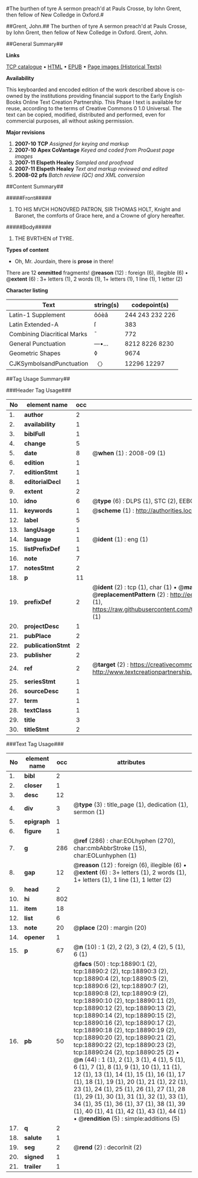 #The burthen of tyre A sermon preach'd at Pauls Crosse, by Iohn Grent, then fellow of New Colledge in Oxford.#

##Grent, John.##
The burthen of tyre A sermon preach'd at Pauls Crosse, by Iohn Grent, then fellow of New Colledge in Oxford.
Grent, John.

##General Summary##

**Links**

[TCP catalogue](http://www.ota.ox.ac.uk/tcp/)  • 
[HTML](http://tei.it.ox.ac.uk/tcp/Texts-HTML/free/A02/A02225.html)  • 
[EPUB](http://tei.it.ox.ac.uk/tcp/Texts-EPUB/free/A02/A02225.epub) • 
[Page images (Historical Texts)](https://data.historicaltexts.jisc.ac.uk/view?pubId=eebo-99853506e&pageId=eebo-99853506e-18890-1)

**Availability**

This keyboarded and encoded edition of the
	       work described above is co-owned by the institutions
	       providing financial support to the Early English Books
	       Online Text Creation Partnership. This Phase I text is
	       available for reuse, according to the terms of Creative
	       Commons 0 1.0 Universal. The text can be copied,
	       modified, distributed and performed, even for
	       commercial purposes, all without asking permission.

**Major revisions**

1. __2007-10__ __TCP__ *Assigned for keying and markup*
1. __2007-10__ __Apex CoVantage__ *Keyed and coded from ProQuest page images*
1. __2007-11__ __Elspeth Healey__ *Sampled and proofread*
1. __2007-11__ __Elspeth Healey__ *Text and markup reviewed and edited*
1. __2008-02__ __pfs__ *Batch review (QC) and XML conversion*

##Content Summary##

#####Front#####

1. TO HIS MVCH HONOVRED PATRON, SIR THOMAS HOLT, Knight and Baronet, the comforts of Grace here, and a Crowne of glory hereafter.

#####Body#####

1. THE BVRTHEN of TYRE.

**Types of content**

  * Oh, Mr. Jourdain, there is **prose** in there!

There are 12 **ommitted** fragments! 
 @__reason__ (12) : foreign (6), illegible (6)  •  @__extent__ (6) : 3+ letters (1), 2 words (1), 1+ letters (1), 1 line (1), 1 letter (2)

**Character listing**


|Text|string(s)|codepoint(s)|
|---|---|---|
|Latin-1 Supplement|ôóèâ|244 243 232 226|
|Latin Extended-A|ſ|383|
|Combining             Diacritical Marks|̄|772|
|General Punctuation|—•…|8212 8226 8230|
|Geometric Shapes|◊|9674|
|CJKSymbolsandPunctuation|〈〉|12296 12297|

##Tag Usage Summary##

###Header Tag Usage###

|No|element name|occ|attributes|
|---|---|---|---|
|1.|__author__|2||
|2.|__availability__|1||
|3.|__biblFull__|1||
|4.|__change__|5||
|5.|__date__|8| @__when__ (1) : 2008-09 (1)|
|6.|__edition__|1||
|7.|__editionStmt__|1||
|8.|__editorialDecl__|1||
|9.|__extent__|2||
|10.|__idno__|6| @__type__ (6) : DLPS (1), STC (2), EEBO-CITATION (1), PROQUEST (1), VID (1)|
|11.|__keywords__|1| @__scheme__ (1) : http://authorities.loc.gov/ (1)|
|12.|__label__|5||
|13.|__langUsage__|1||
|14.|__language__|1| @__ident__ (1) : eng (1)|
|15.|__listPrefixDef__|1||
|16.|__note__|7||
|17.|__notesStmt__|2||
|18.|__p__|11||
|19.|__prefixDef__|2| @__ident__ (2) : tcp (1), char (1)  •  @__matchPattern__ (2) : ([0-9\-]+):([0-9IVX]+) (1), (.+) (1)  •  @__replacementPattern__ (2) : http://eebo.chadwyck.com/downloadtiff?vid=$1&page=$2 (1), https://raw.githubusercontent.com/textcreationpartnership/Texts/master/tcpchars.xml#$1 (1)|
|20.|__projectDesc__|1||
|21.|__pubPlace__|2||
|22.|__publicationStmt__|2||
|23.|__publisher__|2||
|24.|__ref__|2| @__target__ (2) : https://creativecommons.org/publicdomain/zero/1.0/ (1), http://www.textcreationpartnership.org/docs/. (1)|
|25.|__seriesStmt__|1||
|26.|__sourceDesc__|1||
|27.|__term__|1||
|28.|__textClass__|1||
|29.|__title__|3||
|30.|__titleStmt__|2||


###Text Tag Usage###

|No|element name|occ|attributes|
|---|---|---|---|
|1.|__bibl__|2||
|2.|__closer__|1||
|3.|__desc__|12||
|4.|__div__|3| @__type__ (3) : title_page (1), dedication (1), sermon (1)|
|5.|__epigraph__|1||
|6.|__figure__|1||
|7.|__g__|286| @__ref__ (286) : char:EOLhyphen (270), char:cmbAbbrStroke (15), char:EOLunhyphen (1)|
|8.|__gap__|12| @__reason__ (12) : foreign (6), illegible (6)  •  @__extent__ (6) : 3+ letters (1), 2 words (1), 1+ letters (1), 1 line (1), 1 letter (2)|
|9.|__head__|2||
|10.|__hi__|802||
|11.|__item__|18||
|12.|__list__|6||
|13.|__note__|20| @__place__ (20) : margin (20)|
|14.|__opener__|1||
|15.|__p__|67| @__n__ (10) : 1 (2), 2 (2), 3 (2), 4 (2), 5 (1), 6 (1)|
|16.|__pb__|50| @__facs__ (50) : tcp:18890:1 (2), tcp:18890:2 (2), tcp:18890:3 (2), tcp:18890:4 (2), tcp:18890:5 (2), tcp:18890:6 (2), tcp:18890:7 (2), tcp:18890:8 (2), tcp:18890:9 (2), tcp:18890:10 (2), tcp:18890:11 (2), tcp:18890:12 (2), tcp:18890:13 (2), tcp:18890:14 (2), tcp:18890:15 (2), tcp:18890:16 (2), tcp:18890:17 (2), tcp:18890:18 (2), tcp:18890:19 (2), tcp:18890:20 (2), tcp:18890:21 (2), tcp:18890:22 (2), tcp:18890:23 (2), tcp:18890:24 (2), tcp:18890:25 (2)  •  @__n__ (44) : 1 (1), 2 (1), 3 (1), 4 (1), 5 (1), 6 (1), 7 (1), 8 (1), 9 (1), 10 (1), 11 (1), 12 (1), 13 (1), 14 (1), 15 (1), 16 (1), 17 (1), 18 (1), 19 (1), 20 (1), 21 (1), 22 (1), 23 (1), 24 (1), 25 (1), 26 (1), 27 (1), 28 (1), 29 (1), 30 (1), 31 (1), 32 (1), 33 (1), 34 (1), 35 (1), 36 (1), 37 (1), 38 (1), 39 (1), 40 (1), 41 (1), 42 (1), 43 (1), 44 (1)  •  @__rendition__ (5) : simple:additions (5)|
|17.|__q__|2||
|18.|__salute__|1||
|19.|__seg__|2| @__rend__ (2) : decorInit (2)|
|20.|__signed__|1||
|21.|__trailer__|1||
